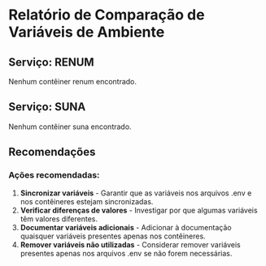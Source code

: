 # Relatório de Comparação de Variáveis de Ambiente

## Serviço: RENUM
Nenhum contêiner renum encontrado.

## Serviço: SUNA
Nenhum contêiner suna encontrado.

## Recomendações

### Ações recomendadas:
1. **Sincronizar variáveis** - Garantir que as variáveis nos arquivos .env e nos contêineres estejam sincronizadas.
2. **Verificar diferenças de valores** - Investigar por que algumas variáveis têm valores diferentes.
3. **Documentar variáveis adicionais** - Adicionar à documentação quaisquer variáveis presentes apenas nos contêineres.
4. **Remover variáveis não utilizadas** - Considerar remover variáveis presentes apenas nos arquivos .env se não forem necessárias.